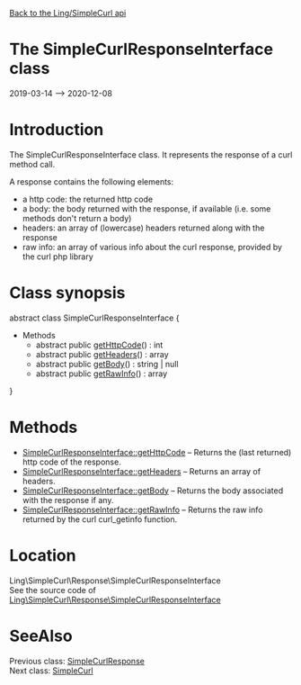 [Back to the Ling/SimpleCurl api](https://github.com/lingtalfi/SimpleCurl/blob/master/doc/api/Ling/SimpleCurl.md)



The SimpleCurlResponseInterface class
================
2019-03-14 --> 2020-12-08






Introduction
============

The SimpleCurlResponseInterface class.
It represents the response of a curl method call.

A response contains the following elements:

- a http code: the returned http code
- a body: the body returned with the response, if available (i.e. some methods don't return a body)
- headers: an array of (lowercase) headers returned along with the response
- raw info: an array of various info about the curl response, provided by the curl php library



Class synopsis
==============


abstract class <span class="pl-k">SimpleCurlResponseInterface</span>  {

- Methods
    - abstract public [getHttpCode](https://github.com/lingtalfi/SimpleCurl/blob/master/doc/api/Ling/SimpleCurl/Response/SimpleCurlResponseInterface/getHttpCode.md)() : int
    - abstract public [getHeaders](https://github.com/lingtalfi/SimpleCurl/blob/master/doc/api/Ling/SimpleCurl/Response/SimpleCurlResponseInterface/getHeaders.md)() : array
    - abstract public [getBody](https://github.com/lingtalfi/SimpleCurl/blob/master/doc/api/Ling/SimpleCurl/Response/SimpleCurlResponseInterface/getBody.md)() : string | null
    - abstract public [getRawInfo](https://github.com/lingtalfi/SimpleCurl/blob/master/doc/api/Ling/SimpleCurl/Response/SimpleCurlResponseInterface/getRawInfo.md)() : array

}






Methods
==============

- [SimpleCurlResponseInterface::getHttpCode](https://github.com/lingtalfi/SimpleCurl/blob/master/doc/api/Ling/SimpleCurl/Response/SimpleCurlResponseInterface/getHttpCode.md) &ndash; Returns the (last returned) http code of the response.
- [SimpleCurlResponseInterface::getHeaders](https://github.com/lingtalfi/SimpleCurl/blob/master/doc/api/Ling/SimpleCurl/Response/SimpleCurlResponseInterface/getHeaders.md) &ndash; Returns an array of headers.
- [SimpleCurlResponseInterface::getBody](https://github.com/lingtalfi/SimpleCurl/blob/master/doc/api/Ling/SimpleCurl/Response/SimpleCurlResponseInterface/getBody.md) &ndash; Returns the body associated with the response if any.
- [SimpleCurlResponseInterface::getRawInfo](https://github.com/lingtalfi/SimpleCurl/blob/master/doc/api/Ling/SimpleCurl/Response/SimpleCurlResponseInterface/getRawInfo.md) &ndash; Returns the raw info returned by the curl curl_getinfo function.





Location
=============
Ling\SimpleCurl\Response\SimpleCurlResponseInterface<br>
See the source code of [Ling\SimpleCurl\Response\SimpleCurlResponseInterface](https://github.com/lingtalfi/SimpleCurl/blob/master/Response/SimpleCurlResponseInterface.php)



SeeAlso
==============
Previous class: [SimpleCurlResponse](https://github.com/lingtalfi/SimpleCurl/blob/master/doc/api/Ling/SimpleCurl/Response/SimpleCurlResponse.md)<br>Next class: [SimpleCurl](https://github.com/lingtalfi/SimpleCurl/blob/master/doc/api/Ling/SimpleCurl/SimpleCurl.md)<br>
